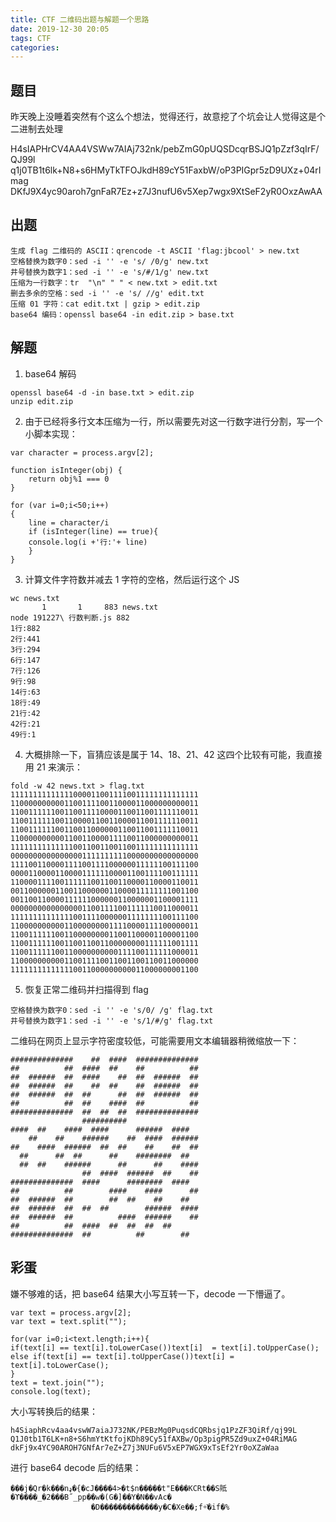 ```yaml
---
title: CTF 二维码出题与解题一个思路
date: 2019-12-30 20:05
tags: CTF
categories: 
---
```

## 题目
昨天晚上没睡着突然有个这么个想法，觉得还行，故意挖了个坑会让人觉得这是个二进制去处理

<!-- more -->

H4sIAPHrCV4AA4VSWw7AIAj732nk/pebZmG0pUQSDcqrBSJQ1pZzf3qIrF/QJ99l
q1j0TB1t6lk+N8+s6HMyTkTFOJkdH89cY51FaxbW/oP3PIGpr5zD9UXz+04rImag
DKfJ9X4yc90aroh7gnFaR7Ez+z7J3nufU6v5Xep7wgx9XtSeF2yR0OxzAwAA

## 出题
```
生成 flag 二维码的 ASCII：qrencode -t ASCII 'flag:jbcool' > new.txt
空格替换为数字0：sed -i '' -e 's/ /0/g' new.txt
井号替换为数字1：sed -i '' -e 's/#/1/g' new.txt
压缩为一行数字：tr  "\n" " " < new.txt > edit.txt
删去多余的空格：sed -i '' -e 's/ //g' edit.txt
压缩 01 字符：cat edit.txt | gzip > edit.zip
base64 编码：openssl base64 -in edit.zip > base.txt
```

## 解题
1. base64 解码

```
openssl base64 -d -in base.txt > edit.zip
unzip edit.zip
```

2. 由于已经将多行文本压缩为一行，所以需要先对这一行数字进行分割，写一个小脚本实现：

```
var character = process.argv[2];

function isInteger(obj) {
    return obj%1 === 0
}

for (var i=0;i<50;i++)
{
	line = character/i
	if (isInteger(line) == true){
	console.log(i +'行:'+ line)
	}
}
```

3. 计算文件字符数并减去 1 字符的空格，然后运行这个 JS

```
wc news.txt
       1       1     883 news.txt
node 191227\ 行数判断.js 882
1行:882
2行:441
3行:294
6行:147
7行:126
9行:98
14行:63
18行:49
21行:42
42行:21
49行:1
```

4. 大概排除一下，盲猜应该是属于 14、18、21、42 这四个比较有可能，我直接用 21 来演示：

```
fold -w 42 news.txt > flag.txt
111111111111110000110011110011111111111111
110000000000110011110011000011000000000011
110011111100110011110000110011001111110011
110011111100110000110011000011001111110011
110011111100110011000000110011001111110011
110000000000110011000011110011000000000011
111111111111110011001100110011111111111111
000000000000000011111111110000000000000000
111100110000111100111100000011111100111100
000011000011000011111100001100111100111111
110000111100111111001100110000110000110011
001100000011001100000011000011111111001100
001100110000111111000000110000001100001111
000000000000000011001111001111110011000011
111111111111110011110000001111111100111100
110000000000110000000011110000111100000011
110011111100110000000011001100001100001100
110011111100110011001100000000111111001111
110011111100110000000000111100111111000011
110000000000110011110011001100110011000000
111111111111110011000000000011000000001100
```

5. 恢复正常二维码并扫描得到 flag

```
空格替换为数字0：sed -i '' -e 's/0/ /g' flag.txt
井号替换为数字1：sed -i '' -e 's/1/#/g' flag.txt
```

二维码在网页上显示字符密度较低，可能需要用文本编辑器稍微缩放一下：

```
##############    ##  ####  ##############
##          ##  ####  ##    ##          ##
##  ######  ##  ####    ##  ##  ######  ##
##  ######  ##    ##  ##    ##  ######  ##
##  ######  ##  ##      ##  ##  ######  ##
##          ##  ##    ####  ##          ##
##############  ##  ##  ##  ##############
                ##########                
####  ##    ####  ####      ######  ####  
    ##    ##    ######    ##  ####  ######
##    ####  ######  ##  ##    ##    ##  ##
  ##      ##  ##      ##    ########  ##  
  ##  ##    ######      ##      ##    ####
                ##  ####  ######  ##    ##
##############  ####      ########  ####  
##          ##        ####    ####      ##
##  ######  ##        ##  ##    ##    ##  
##  ######  ##  ##  ##        ######  ####
##  ######  ##          ####  ######    ##
##          ##  ####  ##  ##  ##  ##      
##############  ##          ##        ##  
```

## 彩蛋
嫌不够难的话，把 base64 结果大小写互转一下，decode 一下懵逼了。

```
var text = process.argv[2];
var text = text.split("");

for(var i=0;i<text.length;i++){
if(text[i] == text[i].toLowerCase())text[i]  = text[i].toUpperCase();
else if(text[i] == text[i].toUpperCase())text[i] = text[i].toLowerCase();
}
text = text.join("");
console.log(text);
```

大小写转换后的结果：

```
h4SiaphRcv4aa4vswW7aiaJ732NK/PEBzMg0PuqsdCQRbsjq1PzZF3QiRf/qj99L
Q1J0tb1T6LK+n8+S6hmYtKtfojKDh89Cy51fAXBw/Op3pigPR5Zd9uxZ+04RiMAG
dkFj9x4YC90AROH7GNfAr7eZ+Z7j3NUFu6V5xEP7WGX9xTsEf2Yr0oXZaWaa
```

进行 base64 decode 后的结果：

```
���j�Qr�k���nډ�{�cJ����4>�t$n�����t"E���KCRt��S貾�ϒ����_�2���B˝_pp��w�(G�]��Y�N��vAc�
                  �D�������������y�C�Xe��;f+҅�if�%
```
```
